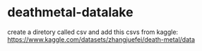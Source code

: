 # deathmetal-datalake

create a diretory called csv and add this csvs from kaggle:
https://www.kaggle.com/datasets/zhangjuefei/death-metal/data